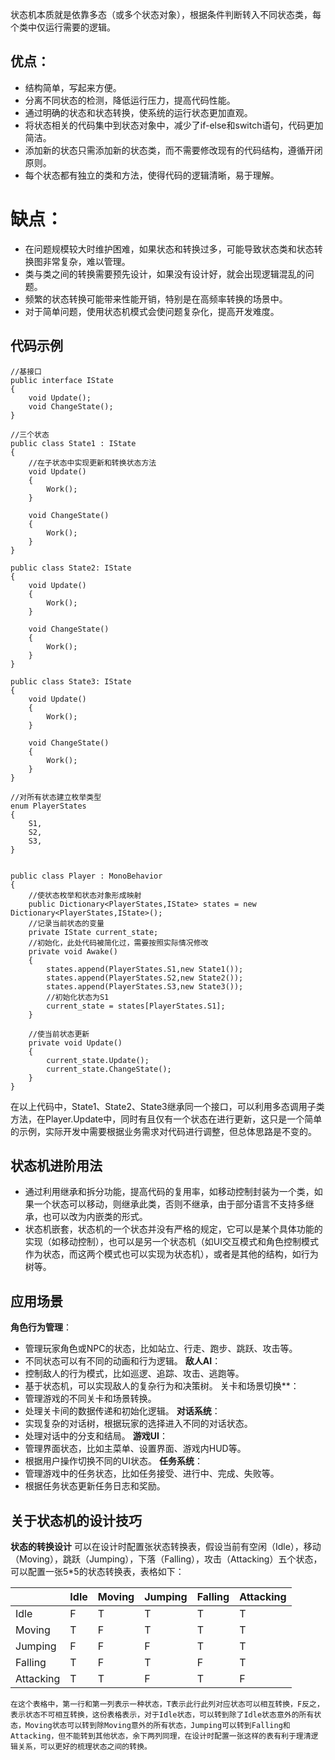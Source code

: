 状态机本质就是依靠多态（或多个状态对象），根据条件判断转入不同状态类，每个类中仅运行需要的逻辑。
## 优点：
- 结构简单，写起来方便。
- 分离不同状态的检测，降低运行压力，提高代码性能。
- 通过明确的状态和状态转换，使系统的运行状态更加直观。
- 将状态相关的代码集中到状态对象中，减少了if-else和switch语句，代码更加简洁。
- 添加新的状态只需添加新的状态类，而不需要修改现有的代码结构，遵循开闭原则。
- 每个状态都有独立的类和方法，使得代码的逻辑清晰，易于理解。
# 缺点：
- 在问题规模较大时维护困难，如果状态和转换过多，可能导致状态类和状态转换图非常复杂，难以管理。
- 类与类之间的转换需要预先设计，如果没有设计好，就会出现逻辑混乱的问题。
- 频繁的状态转换可能带来性能开销，特别是在高频率转换的场景中。
- 对于简单问题，使用状态机模式会使问题复杂化，提高开发难度。

## 代码示例
```
//基接口
public interface IState
{
	void Update();
	void ChangeState();
}

//三个状态
public class State1 : IState
{
	//在子状态中实现更新和转换状态方法
	void Update()
	{
		Work();
	}

	void ChangeState()
	{
		Work();
	}
}

public class State2: IState
{
	void Update()
	{
		Work();
	}

	void ChangeState()
	{
		Work();
	}
}

public class State3: IState
{
	void Update()
	{
		Work();
	}

	void ChangeState()
	{
		Work();
	}
}

//对所有状态建立枚举类型
enum PlayerStates
{
	S1,
	S2,
	S3,
}


public class Player : MonoBehavior
{
	//使状态枚举和状态对象形成映射
	public Dictionary<PlayerStates,IState> states = new Dictionary<PlayerStates,IState>();
	//记录当前状态的变量
	private IState current_state;
	//初始化，此处代码被简化过，需要按照实际情况修改
	private void Awake()
	{
		states.append(PlayerStates.S1,new State1());
		states.append(PlayerStates.S2,new State2());
		states.append(PlayerStates.S3,new State3());
		//初始化状态为S1
		current_state = states[PlayerStates.S1];
	}

	//使当前状态更新
	private void Update()
	{
		current_state.Update();
		current_state.ChangeState();
	}
}

```
在以上代码中，State1、State2、State3继承同一个接口，可以利用多态调用子类方法，在Player.Update中，同时有且仅有一个状态在进行更新，这只是一个简单的示例，实际开发中需要根据业务需求对代码进行调整，但总体思路是不变的。

## 状态机进阶用法
- 通过利用继承和拆分功能，提高代码的复用率，如移动控制封装为一个类，如果一个状态可以移动，则继承此类，否则不继承，由于部分语言不支持多继承，也可以改为内嵌类的形式。
- 状态机嵌套，状态机的一个状态并没有严格的规定，它可以是某个具体功能的实现（如移动控制），也可以是另一个状态机（如UI交互模式和角色控制模式作为状态，而这两个模式也可以实现为状态机），或者是其他的结构，如行为树等。

## 应用场景
**角色行为管理**：
- 管理玩家角色或NPC的状态，比如站立、行走、跑步、跳跃、攻击等。
- 不同状态可以有不同的动画和行为逻辑。
**敌人AI**：
- 控制敌人的行为模式，比如巡逻、追踪、攻击、逃跑等。
- 基于状态机，可以实现敌人的复杂行为和决策树。
关卡和场景切换**：
- 管理游戏的不同关卡和场景转换。
- 处理关卡间的数据传递和初始化逻辑。
**对话系统**：
- 实现复杂的对话树，根据玩家的选择进入不同的对话状态。
- 处理对话中的分支和结局。
 **游戏UI**：
- 管理界面状态，比如主菜单、设置界面、游戏内HUD等。
- 根据用户操作切换不同的UI状态。
**任务系统**：
- 管理游戏中的任务状态，比如任务接受、进行中、完成、失败等。
- 根据任务状态更新任务日志和奖励。

## 关于状态机的设计技巧
**状态的转换设计**
	可以在设计时配置张状态转换表，假设当前有空闲（Idle），移动（Moving），跳跃（Jumping），下落（Falling），攻击（Attacking）五个状态，可以配置一张5*5的状态转换表，表格如下：

|           | Idle | Moving | Jumping | Falling | Attacking |
| --------- | ---- | ------ | ------- | ------- | --------- |
| Idle      | F    | T      | T       | T       | T         |
| Moving    | T    | F      | T       | T       | T         |
| Jumping   | F    | F      | F       | T       | T         |
| Falling   | T    | F      | T       | F       | T         |
| Attacking | T    | T      | F       | T       | F         |
	在这个表格中，第一行和第一列表示一种状态，T表示此行此列对应状态可以相互转换，F反之，表示状态不可相互转换，这份表格表示，对于Idle状态，可以转到除了Idle状态意外的所有状态，Moving状态可以转到除Moving意外的所有状态，Jumping可以转到Falling和Attacking，但不能转到其他状态，余下两列同理，在设计时配置一张这样的表有利于理清逻辑关系，可以更好的梳理状态之间的转换。
